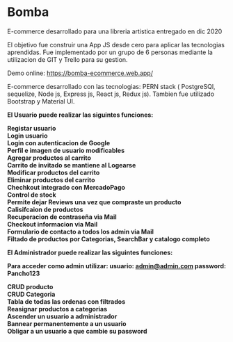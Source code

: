 # Bomba

E-commerce desarrollado para una libreria artistica entregado en dic 2020

El objetivo fue construir una App JS desde cero para aplicar las tecnologias aprendidas. Fue implementado por un grupo de 6 personas mediante la utilizacion de GIT y Trello para su gestion.

Demo online: https://bomba-ecommerce.web.app/

E-commerce desarrollado con las tecnologias: PERN stack ( PostgreSQl, sequelize, Node js, Express js, React js, Redux js). Tambien fue utilizado Bootstrap y Material UI.

<b>El Usuario puede realizar las siguintes funciones:<b>

Registar usuario<br>
Login usuario<br>
Login con autenticacion de Google<br>
Perfil e imagen de usuario modificables<br>
Agregar productos al carrito<br>
Carrito de invitado se mantiene al Logearse<br>
Modificar productos del carrito<br>
Eliminar productos del carrito<br>
Chechkout integrado con MercadoPago<br>
Control de stock<br>
Permite dejar Reviews una vez que compraste un producto<br>
Calisifcaion de productos<br>
Recuperacion de contraseña via Mail<br>
Checkout informacion via Mail<br>
Formulario de contacto a todos los admin via Mail<br>
Filtado de productos por Categorias, SearchBar y catalogo completo<br>

<b>El Administrador puede realizar las siguintes funciones:<b>

Para acceder como admin utilizar:
usuario: admin@admin.com
password: Pancho123

CRUD producto<br>
CRUD Categoria<br>
Tabla de todas las ordenas con filtrados<br>
Reasignar productos a categorias<br>
Ascender un usuario a administrador<br>
Bannear permanentemente a un usuario<br>
Obligar a un usuario a que cambie su password<br>
